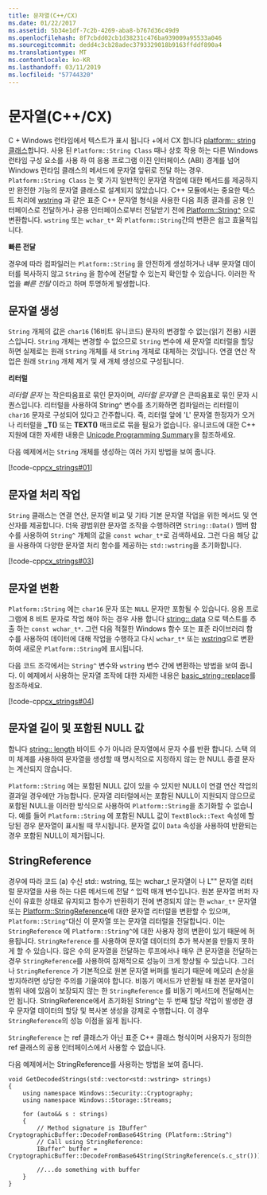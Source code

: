 ```yaml
---
title: 문자열(C++/CX)
ms.date: 01/22/2017
ms.assetid: 5b34e1df-7c2b-4269-aba8-b767d36c49d9
ms.openlocfilehash: 8f7cbdd02cb1d38231c476ba939009a95533a046
ms.sourcegitcommit: dedd4c3cb28adec3793329018b9163ffddf890a4
ms.translationtype: MT
ms.contentlocale: ko-KR
ms.lasthandoff: 03/11/2019
ms.locfileid: "57744320"
---
```

# <a name="strings-ccx"></a>문자열(C++/CX)

C + Windows 런타임에서 텍스트가 표시 됩니다 +에서 CX 합니다 [platform:: string 클래스](../cppcx/platform-string-class.md)합니다. 사용 된 `Platform::String Class` 때나 상호 작용 하는 다른 Windows 런타임 구성 요소를 사용 하 여 응용 프로그램 이진 인터페이스 (ABI) 경계를 넘어 Windows 런타임 클래스의 메서드에 문자열 앞뒤로 전달 하는 경우. `Platform::String Class` 는 몇 가지 일반적인 문자열 작업에 대한 메서드를 제공하지만 완전한 기능의 문자열 클래스로 설계되지 않았습니다. C++ 모듈에서는 중요한 텍스트 처리에 [wstring](../standard-library/basic-string-class.md) 과 같은 표준 C++ 문자열 형식을 사용한 다음 최종 결과를 공용 인터페이스로 전달하거나 공용 인터페이스로부터 전달받기 전에 [Platform::String^](../cppcx/platform-string-class.md) 으로 변환합니다. `wstring` 또는 `wchar_t*` 와 `Platform::String`간의 변환은 쉽고 효율적입니다.

**빠른 전달**

경우에 따라 컴파일러는 `Platform::String` 을 안전하게 생성하거나 내부 문자열 데이터를 복사하지 않고 `String` 을 함수에 전달할 수 있는지 확인할 수 있습니다. 이러한 작업을 *빠른 전달* 이라고 하며 투명하게 발생합니다.

## <a name="string-construction"></a>문자열 생성

`String` 개체의 값은 `char16` (16비트 유니코드) 문자의 변경할 수 없는(읽기 전용) 시퀀스입니다. `String` 개체는 변경할 수 없으므로 `String` 변수에 새 문자열 리터럴을 할당하면 실제로는 원래 `String` 개체를 새 `String` 개체로 대체하는 것입니다. 연결 연산 작업은 원래 `String` 개체 제거 및 새 개체 생성으로 구성됩니다.

**리터럴**

*리터럴 문자* 는 작은따옴표로 묶인 문자이며, *리터럴 문자열* 은 큰따옴표로 묶인 문자 시퀀스입니다. 리터럴을 사용하여 String^ 변수를 초기화하면 컴파일러는 리터럴이 `char16` 문자로 구성되어 있다고 간주합니다. 즉, 리터럴 앞에 'L' 문자열 한정자가 오거나 리터럴을 **_T()** 또는 **TEXT()** 매크로로 묶을 필요가 없습니다. 유니코드에 대한 C++ 지원에 대한 자세한 내용은 [Unicode Programming Summary](../text/unicode-programming-summary.md)을 참조하세요.

다음 예제에서는 `String` 개체를 생성하는 여러 가지 방법을 보여 줍니다.

[!code-cpp[cx_strings#01](../cppcx/codesnippet/CPP/cppcx_strings/class1.cpp#01)]

## <a name="string-handling-operations"></a>문자열 처리 작업

`String` 클래스는 연결 연산, 문자열 비교 및 기타 기본 문자열 작업을 위한 메서드 및 연산자를 제공합니다. 더욱 광범위한 문자열 조작을 수행하려면 `String::Data()` 멤버 함수를 사용하여 `String^` 개체의 값을 `const wchar_t*`로 검색하세요. 그런 다음 해당 값을 사용하여 다양한 문자열 처리 함수를 제공하는 `std::wstring`을 초기화합니다.

[!code-cpp[cx_strings#03](../cppcx/codesnippet/CPP/cppcx_strings/class1.cpp#03)]

## <a name="string-conversions"></a>문자열 변환

`Platform::String` 에는 `char16` 문자 또는 `NULL` 문자만 포함될 수 있습니다. 응용 프로그램에 8 비트 문자로 작업 해야 하는 경우 사용 합니다 [string:: data](../cppcx/platform-string-class.md#data) 으로 텍스트를 추출 하는 `const wchar_t*`. 그런 다음 적절한 Windows 함수 또는 표준 라이브러리 함수를 사용하여 데이터에 대해 작업을 수행하고 다시 `wchar_t*` 또는 [wstring](../standard-library/basic-string-class.md)으로 변환하여 새로운 `Platform::String`에 표시됩니다.

다음 코드 조각에서는 `String^` 변수와 `wstring` 변수 간에 변환하는 방법을 보여 줍니다. 이 예제에서 사용하는 문자열 조작에 대한 자세한 내용은 [basic_string::replace](../standard-library/basic-string-class.md#replace)를 참조하세요.

[!code-cpp[cx_strings#04](../cppcx/codesnippet/CPP/cppcx_strings/class1.cpp#04)]

## <a name="string-length-and-embedded-null-values"></a>문자열 길이 및 포함된 NULL 값

합니다 [string:: length](../cppcx/platform-string-class.md#length) 바이트 수가 아니라 문자열에서 문자 수를 반환 합니다. 스택 의미 체계를 사용하여 문자열을 생성할 때 명시적으로 지정하지 않는 한 NULL 종결 문자는 계산되지 않습니다.

`Platform::String` 에는 포함된 NULL 값이 있을 수 있지만 NULL이 연결 연산 작업의 결과일 경우에만 가능합니다. 문자열 리터럴에서는 포함된 NULL이 지원되지 않으므로 포함된 NULL을 이러한 방식으로 사용하여 `Platform::String`을 초기화할 수 없습니다. 예를 들어 `Platform::String` 에 포함된 NULL 값이 `TextBlock::Text` 속성에 할당된 경우 문자열이 표시될 때 무시됩니다. 문자열 값이 `Data` 속성을 사용하여 반환되는 경우 포함된 NULL이 제거됩니다.

## <a name="stringreference"></a>StringReference

경우에 따라 코드 (a) 수신 std:: wstring, 또는 wchar_t 문자열이 나 L"" 문자열 리터럴 문자열을 사용 하는 다른 메서드에 전달 ^ 입력 매개 변수입니다. 원본 문자열 버퍼 자신이 유효한 상태로 유지되고 함수가 반환하기 전에 변경되지 않는 한 `wchar_t*` 문자열 또는 [Platform::StringReference](../cppcx/platform-stringreference-class.md)에 대한 문자열 리터럴을 변환할 수 있으며, `Platform::String^`대신 이 문자열 또는 문자열 리터럴을 전달합니다. 이는 `StringReference` 에 `Platform::String^`에 대한 사용자 정의 변환이 있기 때문에 허용됩니다. `StringReference` 를 사용하여 문자열 데이터의 추가 복사본을 만들지 못하게 할 수 있습니다. 많은 수의 문자열을 전달하는 루프에서나 매우 큰 문자열을 전달하는 경우 `StringReference`를 사용하여 잠재적으로 성능이 크게 향상될 수 있습니다. 그러나 `StringReference` 가 기본적으로 원본 문자열 버퍼를 빌리기 때문에 메모리 손상을 방지하려면 상당한 주의를 기울여야 합니다. 비동기 메서드가 반환될 때 원본 문자열이 범위 내에 있음이 보장되지 않는 한 `StringReference` 를 비동기 메서드에 전달해서는 안 됩니다. StringReference에서 초기화된 String^는 두 번째 할당 작업이 발생한 경우 문자열 데이터의 할당 및 복사본 생성을 강제로 수행합니다. 이 경우 `StringReference`의 성능 이점을 잃게 됩니다.

`StringReference` 는 ref 클래스가 아닌 표준 C++ 클래스 형식이며 사용자가 정의한 ref 클래스의 공용 인터페이스에서 사용할 수 없습니다.

다음 예제에서는 StringReference를 사용하는 방법을 보여 줍니다.

```
void GetDecodedStrings(std::vector<std::wstring> strings)
{
    using namespace Windows::Security::Cryptography;
    using namespace Windows::Storage::Streams;

    for (auto&& s : strings)
    {
        // Method signature is IBuffer^ CryptographicBuffer::DecodeFromBase64String (Platform::String^)
        // Call using StringReference:
        IBuffer^ buffer = CryptographicBuffer::DecodeFromBase64String(StringReference(s.c_str()));

        //...do something with buffer
    }
}
```
